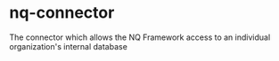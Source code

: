 # nq-connector

The connector which allows the NQ Framework access to an individual organization's internal database
